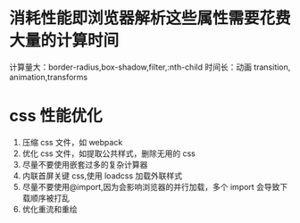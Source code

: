 # 消耗性能即浏览器解析这些属性需要花费大量的计算时间

计算量大：border-radius,box-shadow,filter,:nth-child
时间长：动画 transition, animation,transforms

# css 性能优化

1. 压缩 css 文件，如 webpack
2. 优化 css 文件，如提取公共样式，删除无用的 css
3. 尽量不要使用嵌套过多的复杂计算器
4. 内联首屏关键 css,使用 loadcss 加载外联样式
5. 尽量不要使用@import,因为会影响浏览器的并行加载，多个 import 会导致下载顺序被打乱
6. 优化重流和重绘
